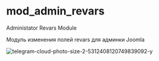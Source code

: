 # mod_admin_revars
Administator Revars Module

Модуль изменения полей revars для админки Joomla

![telegram-cloud-photo-size-2-5312408120749839092-y](https://github.com/Delo-Design/mod_admin_revars/assets/3103677/7d3f033d-b312-4bf4-a511-d14253b06b8c)


